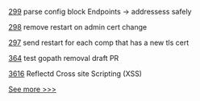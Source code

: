
[299](https://github.com/hyperledger-labs/fabric-operations-console/pull/299) parse config block Endpoints -> addressess safely

[298](https://github.com/hyperledger-labs/fabric-operations-console/pull/298) remove restart on admin cert change

[297](https://github.com/hyperledger-labs/fabric-operations-console/pull/297) send restart for each comp that has a new tls cert

[364](https://github.com/hyperledger-labs/fabric-token-sdk/pull/364) test gopath removal draft PR

[3616](https://github.com/hyperledger/fabric/pull/3616) Reflectd Cross site Scripting (XSS)


[See more >>>](https://start-here.hyperledger.org/pull-requests)
